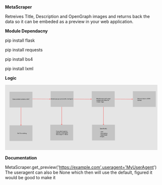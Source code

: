 **MetaScraper**

Retreives Title, Description and OpenGraph images and returns back the data so it can be embeded as a preview in your web application.


**Module Dependacny**

pip install flask

pip install requests 

pip install bs4

pip install lxml


**Logic**

![Logic](https://github.com/V3LKR0W/MetaScraper/blob/master/Logic.png)


**Documentation**

MetaScraper.get_preview('https://example.com',useragent='MyUserAgent')
The useragent can also be None which then will use the default, figured it would be good to make it